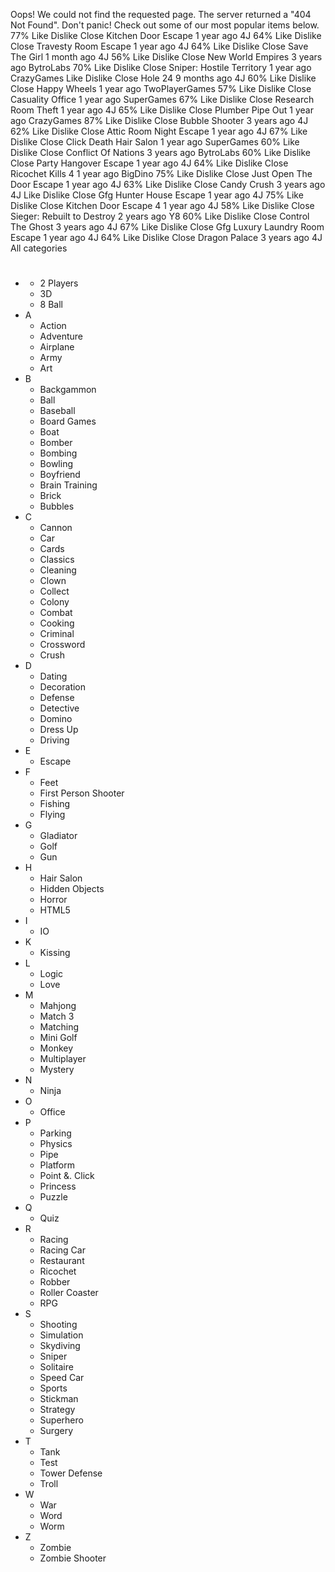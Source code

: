 Oops! We could not find the requested page. The server returned a "404 Not Found". Don't panic! Check out some of our most popular items below. 77% Like Dislike Close Kitchen Door Escape 1 year ago 4J 64% Like Dislike Close Travesty Room Escape 1 year ago 4J 64% Like Dislike Close Save The Girl 1 month ago 4J 56% Like Dislike Close New World Empires 3 years ago BytroLabs 70% Like Dislike Close Sniper: Hostile Territory 1 year ago CrazyGames Like Dislike Close Hole 24 9 months ago 4J 60% Like Dislike Close Happy Wheels 1 year ago TwoPlayerGames 57% Like Dislike Close Casuality Office 1 year ago SuperGames 67% Like Dislike Close Research Room Theft 1 year ago 4J 65% Like Dislike Close Plumber Pipe Out 1 year ago CrazyGames 87% Like Dislike Close Bubble Shooter 3 years ago 4J 62% Like Dislike Close Attic Room Night Escape 1 year ago 4J 67% Like Dislike Close Click Death Hair Salon 1 year ago SuperGames 60% Like Dislike Close Conflict Of Nations 3 years ago BytroLabs 60% Like Dislike Close Party Hangover Escape 1 year ago 4J 64% Like Dislike Close Ricochet Kills 4 1 year ago BigDino 75% Like Dislike Close Just Open The Door Escape 1 year ago 4J 63% Like Dislike Close Candy Crush 3 years ago 4J Like Dislike Close Gfg Hunter House Escape 1 year ago 4J 75% Like Dislike Close Kitchen Door Escape 4 1 year ago 4J 58% Like Dislike Close Sieger: Rebuilt to Destroy 2 years ago Y8 60% Like Dislike Close Control The Ghost 3 years ago 4J 67% Like Dislike Close Gfg Luxury Laundry Room Escape 1 year ago 4J 64% Like Dislike Close Dragon Palace 3 years ago 4J All categories

*   #
    *   2 Players
    *   3D
    *   8 Ball
*   A
    *   Action
    *   Adventure
    *   Airplane
    *   Army
    *   Art
*   B
    *   Backgammon
    *   Ball
    *   Baseball
    *   Board Games
    *   Boat
    *   Bomber
    *   Bombing
    *   Bowling
    *   Boyfriend
    *   Brain Training
    *   Brick
    *   Bubbles
*   C
    *   Cannon
    *   Car
    *   Cards
    *   Classics
    *   Cleaning
    *   Clown
    *   Collect
    *   Colony
    *   Combat
    *   Cooking
    *   Criminal
    *   Crossword
    *   Crush
*   D
    *   Dating
    *   Decoration
    *   Defense
    *   Detective
    *   Domino
    *   Dress Up
    *   Driving
*   E
    *   Escape
*   F
    *   Feet
    *   First Person Shooter
    *   Fishing
    *   Flying
*   G
    *   Gladiator
    *   Golf
    *   Gun
*   H
    *   Hair Salon
    *   Hidden Objects
    *   Horror
    *   HTML5
*   I
    *   IO
*   K
    *   Kissing
*   L
    *   Logic
    *   Love
*   M
    *   Mahjong
    *   Match 3
    *   Matching
    *   Mini Golf
    *   Monkey
    *   Multiplayer
    *   Mystery
*   N
    *   Ninja
*   O
    *   Office
*   P
    *   Parking
    *   Physics
    *   Pipe
    *   Platform
    *   Point &. Click
    *   Princess
    *   Puzzle
*   Q
    *   Quiz
*   R
    *   Racing
    *   Racing Car
    *   Restaurant
    *   Ricochet
    *   Robber
    *   Roller Coaster
    *   RPG
*   S
    *   Shooting
    *   Simulation
    *   Skydiving
    *   Sniper
    *   Solitaire
    *   Speed Car
    *   Sports
    *   Stickman
    *   Strategy
    *   Superhero
    *   Surgery
*   T
    *   Tank
    *   Test
    *   Tower Defense
    *   Troll
*   W
    *   War
    *   Word
    *   Worm
*   Z
    *   Zombie
    *   Zombie Shooter
